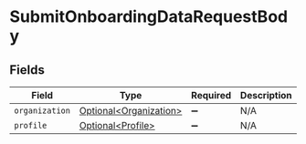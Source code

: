 # SubmitOnboardingDataRequestBody


## Fields

| Field                                                              | Type                                                               | Required                                                           | Description                                                        |
| ------------------------------------------------------------------ | ------------------------------------------------------------------ | ------------------------------------------------------------------ | ------------------------------------------------------------------ |
| `organization`                                                     | [Optional\<Organization>](../../models/operations/Organization.md) | :heavy_minus_sign:                                                 | N/A                                                                |
| `profile`                                                          | [Optional\<Profile>](../../models/operations/Profile.md)           | :heavy_minus_sign:                                                 | N/A                                                                |